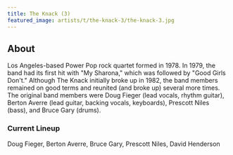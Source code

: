 ```yaml
---
title: The Knack (3)
featured_image: artists/t/the-knack-3/the-knack-3.jpg
---
```

## About

Los Angeles-based Power Pop rock quartet formed in 1978.  In 1979, the band had its first hit with "My Sharona," which was followed by "Good Girls Don't."  Although The Knack initially broke up in 1982, the band members remained on good terms and reunited (and broke up) several more times.  The original band members were Doug Fieger (lead vocals, rhythm guitar), Berton Averre (lead guitar, backing vocals, keyboards), Prescott Niles (bass), and Bruce Gary (drums).

### Current Lineup

Doug Fieger, Berton Averre, Bruce Gary, Prescott Niles, David Henderson

